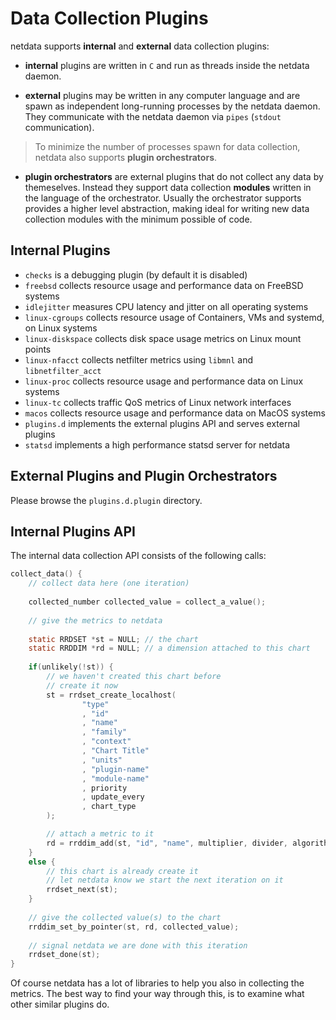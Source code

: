 # Data Collection Plugins

netdata supports **internal** and **external** data collection plugins:

- **internal** plugins are written in `C` and run as threads inside the netdata daemon.

- **external** plugins may be written in any computer language and are spawn as independent long-running processes by the netdata daemon.
   They communicate with the netdata daemon via `pipes` (`stdout` communication).

> To minimize the number of processes spawn for data collection, netdata also supports **plugin orchestrators**.

- **plugin orchestrators** are external plugins that do not collect any data by themeselves.
   Instead they support data collection **modules** written in the language of the orchestrator.
   Usually the orchestrator supports provides a higher level abstraction, making ideal for writing new
   data collection modules with the minimum possible of code.

## Internal Plugins

- `checks` is a debugging plugin (by default it is disabled)
- `freebsd` collects resource usage and performance data on FreeBSD systems
- `idlejitter` measures CPU latency and jitter on all operating systems
- `linux-cgroups` collects resource usage of Containers, VMs and systemd, on Linux systems
- `linux-diskspace` collects disk space usage metrics on Linux mount points
- `linux-nfacct` collects netfilter metrics using `libmnl` and `libnetfilter_acct`
- `linux-proc` collects resource usage and performance data on Linux systems
- `linux-tc` collects traffic QoS metrics of Linux network interfaces
- `macos` collects resource usage and performance data on MacOS systems
- `plugins.d` implements the external plugins API and serves external plugins
- `statsd` implements a high performance statsd server for netdata

## External Plugins and Plugin Orchestrators

Please browse the `plugins.d.plugin` directory.

## Internal Plugins API

The internal data collection API consists of the following calls:

```c
collect_data() {
    // collect data here (one iteration)
    
    collected_number collected_value = collect_a_value();
    
    // give the metrics to netdata
    
    static RRDSET *st = NULL; // the chart
    static RRDDIM *rd = NULL; // a dimension attached to this chart
    
    if(unlikely(!st)) {
        // we haven't created this chart before
        // create it now
        st = rrdset_create_localhost(
                "type"
                , "id"
                , "name"
                , "family"
                , "context"
                , "Chart Title"
                , "units"
                , "plugin-name"
                , "module-name"
                , priority
                , update_every
                , chart_type
        );

        // attach a metric to it
        rd = rrddim_add(st, "id", "name", multiplier, divider, algorithm);
    }
    else {
        // this chart is already create it
        // let netdata know we start the next iteration on it
        rrdset_next(st);
    }
    
    // give the collected value(s) to the chart
    rrddim_set_by_pointer(st, rd, collected_value);
    
    // signal netdata we are done with this iteration
    rrdset_done(st);
}
```

Of course netdata has a lot of libraries to help you also in collecting the metrics.
The best way to find your way through this, is to examine what other similar plugins do.